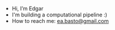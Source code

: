 - Hi, I’m Edgar
- I'm building a computational pipeline :)
- How to reach me: ea.basto@gmail.com

<!---
ebasto/ebasto is a ✨ special ✨ repository because its `README.md` (this file) appears on your GitHub profile.
You can click the Preview link to take a look at your changes.
--->
